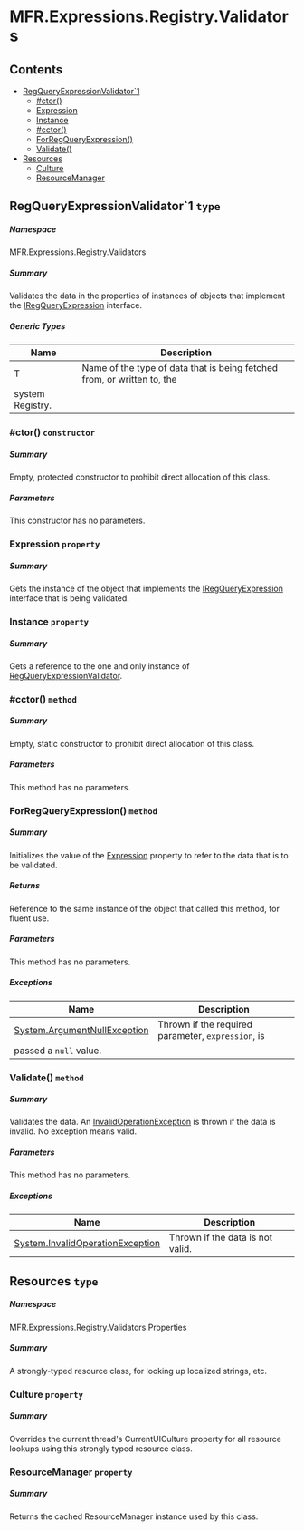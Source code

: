 <a name='assembly'></a>
# MFR.Expressions.Registry.Validators

## Contents

- [RegQueryExpressionValidator\`1](#T-MFR-Objects-Expressions-Registry-Validators-RegQueryExpressionValidator`1 'MFR.Expressions.Registry.Validators.RegQueryExpressionValidator`1')
  - [#ctor()](#M-MFR-Objects-Expressions-Registry-Validators-RegQueryExpressionValidator`1-#ctor 'MFR.Expressions.Registry.Validators.RegQueryExpressionValidator`1.#ctor')
  - [Expression](#P-MFR-Objects-Expressions-Registry-Validators-RegQueryExpressionValidator`1-Expression 'MFR.Expressions.Registry.Validators.RegQueryExpressionValidator`1.Expression')
  - [Instance](#P-MFR-Objects-Expressions-Registry-Validators-RegQueryExpressionValidator`1-Instance 'MFR.Expressions.Registry.Validators.RegQueryExpressionValidator`1.Instance')
  - [#cctor()](#M-MFR-Objects-Expressions-Registry-Validators-RegQueryExpressionValidator`1-#cctor 'MFR.Expressions.Registry.Validators.RegQueryExpressionValidator`1.#cctor')
  - [ForRegQueryExpression()](#M-MFR-Objects-Expressions-Registry-Validators-RegQueryExpressionValidator`1-ForRegQueryExpression-MFR-Objects-Expressions-Registry-Interfaces-IRegQueryExpression{`0}- 'MFR.Expressions.Registry.Validators.RegQueryExpressionValidator`1.ForRegQueryExpression(MFR.Expressions.Registry.Interfaces.IRegQueryExpression{`0})')
  - [Validate()](#M-MFR-Objects-Expressions-Registry-Validators-RegQueryExpressionValidator`1-Validate 'MFR.Expressions.Registry.Validators.RegQueryExpressionValidator`1.Validate')
- [Resources](#T-MFR-Objects-Expressions-Registry-Validators-Properties-Resources 'MFR.Expressions.Registry.Validators.Properties.Resources')
  - [Culture](#P-MFR-Objects-Expressions-Registry-Validators-Properties-Resources-Culture 'MFR.Expressions.Registry.Validators.Properties.Resources.Culture')
  - [ResourceManager](#P-MFR-Objects-Expressions-Registry-Validators-Properties-Resources-ResourceManager 'MFR.Expressions.Registry.Validators.Properties.Resources.ResourceManager')

<a name='T-MFR-Objects-Expressions-Registry-Validators-RegQueryExpressionValidator`1'></a>
## RegQueryExpressionValidator\`1 `type`

##### Namespace

MFR.Expressions.Registry.Validators

##### Summary

Validates the data in the properties of instances of objects that
implement the [IRegQueryExpression](#T-MFR-Objects-Expressions-Registry-Interfaces-IRegQueryExpression 'MFR.Expressions.Registry.Interfaces.IRegQueryExpression') interface.

##### Generic Types

| Name | Description |
| ---- | ----------- |
| T | Name of the type of data that is being fetched from, or written to, the
system Registry. |

<a name='M-MFR-Objects-Expressions-Registry-Validators-RegQueryExpressionValidator`1-#ctor'></a>
### #ctor() `constructor`

##### Summary

Empty, protected constructor to prohibit direct allocation of this class.

##### Parameters

This constructor has no parameters.

<a name='P-MFR-Objects-Expressions-Registry-Validators-RegQueryExpressionValidator`1-Expression'></a>
### Expression `property`

##### Summary

Gets the instance of the object that implements the [IRegQueryExpression](#T-MFR-Objects-IRegQueryExpression 'MFR.IRegQueryExpression') interface that is being validated.

<a name='P-MFR-Objects-Expressions-Registry-Validators-RegQueryExpressionValidator`1-Instance'></a>
### Instance `property`

##### Summary

Gets a reference to the one and only instance of [RegQueryExpressionValidator](#T-MFR-Objects-RegQueryExpressionValidator 'MFR.RegQueryExpressionValidator').

<a name='M-MFR-Objects-Expressions-Registry-Validators-RegQueryExpressionValidator`1-#cctor'></a>
### #cctor() `method`

##### Summary

Empty, static constructor to prohibit direct allocation of this class.

##### Parameters

This method has no parameters.

<a name='M-MFR-Objects-Expressions-Registry-Validators-RegQueryExpressionValidator`1-ForRegQueryExpression-MFR-Objects-Expressions-Registry-Interfaces-IRegQueryExpression{`0}-'></a>
### ForRegQueryExpression() `method`

##### Summary

Initializes the value of the [Expression](#P-MFR-Objects-IRegQueryExpressionValidator-Expression 'MFR.IRegQueryExpressionValidator.Expression')
property to refer to the data that is to be validated.

##### Returns

Reference to the same instance of the object that called this
method, for fluent use.

##### Parameters

This method has no parameters.

##### Exceptions

| Name | Description |
| ---- | ----------- |
| [System.ArgumentNullException](http://msdn.microsoft.com/query/dev14.query?appId=Dev14IDEF1&l=EN-US&k=k:System.ArgumentNullException 'System.ArgumentNullException') | Thrown if the required parameter, `expression`, is
passed a `null` value. |

<a name='M-MFR-Objects-Expressions-Registry-Validators-RegQueryExpressionValidator`1-Validate'></a>
### Validate() `method`

##### Summary

Validates the data. An [InvalidOperationException](http://msdn.microsoft.com/query/dev14.query?appId=Dev14IDEF1&l=EN-US&k=k:System.InvalidOperationException 'System.InvalidOperationException') is thrown if the data is
invalid. No exception means valid.

##### Parameters

This method has no parameters.

##### Exceptions

| Name | Description |
| ---- | ----------- |
| [System.InvalidOperationException](http://msdn.microsoft.com/query/dev14.query?appId=Dev14IDEF1&l=EN-US&k=k:System.InvalidOperationException 'System.InvalidOperationException') | Thrown if the data is not valid. |

<a name='T-MFR-Objects-Expressions-Registry-Validators-Properties-Resources'></a>
## Resources `type`

##### Namespace

MFR.Expressions.Registry.Validators.Properties

##### Summary

A strongly-typed resource class, for looking up localized strings, etc.

<a name='P-MFR-Objects-Expressions-Registry-Validators-Properties-Resources-Culture'></a>
### Culture `property`

##### Summary

Overrides the current thread's CurrentUICulture property for all
  resource lookups using this strongly typed resource class.

<a name='P-MFR-Objects-Expressions-Registry-Validators-Properties-Resources-ResourceManager'></a>
### ResourceManager `property`

##### Summary

Returns the cached ResourceManager instance used by this class.
